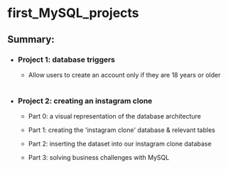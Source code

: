 # first_MySQL_projects

## Summary:
  - ### Project 1: database triggers
      * Allow users to create an account only if they are 18 years or older
      <br>
      
  - ### Project 2: creating an instagram clone
      * Part 0: a visual representation of the database architecture
      
      * Part 1: creating the 'instagram clone' database & relevant tables
      
      * Part 2: inserting the dataset into our instagram clone database
      
      * Part 3: solving business challenges with MySQL

